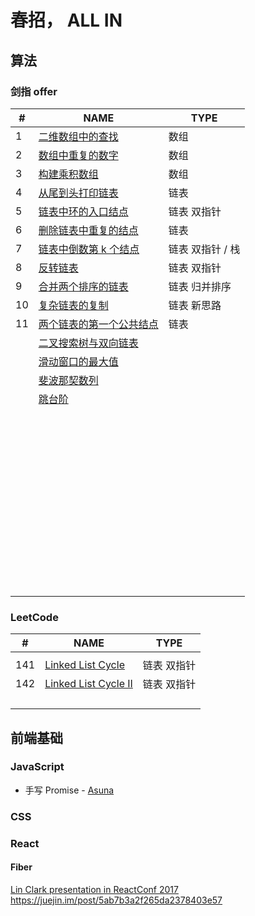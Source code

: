 # 春招， ALL IN

## 算法

### 剑指 offer

| #    | NAME                                                         | TYPE             |
| ---- | ------------------------------------------------------------ | ---------------- |
| 1    | [ 二维数组中的查找](https://www.nowcoder.com/practice/abc3fe2ce8e146608e868a70efebf62e?tpId=13&tqId=11154&tPage=1&rp=1&ru=/ta/coding-interviews&qru=/ta/coding-interviews/question-ranking) | 数组             |
| 2    | [ 数组中重复的数字](https://www.nowcoder.com/practice/623a5ac0ea5b4e5f95552655361ae0a8?tpId=13&tqId=11203&tPage=1&rp=1&ru=/ta/coding-interviews&qru=/ta/coding-interviews/question-ranking) | 数组             |
| 3    | [ 构建乘积数组](https://www.nowcoder.com/practice/94a4d381a68b47b7a8bed86f2975db46?tpId=13&tqId=11204&tPage=1&rp=1&ru=/ta/coding-interviews&qru=/ta/coding-interviews/question-ranking) | 数组             |
| 4    | [ 从尾到头打印链表](https://www.nowcoder.com/practice/d0267f7f55b3412ba93bd35cfa8e8035?tpId=13&tqId=11156&tPage=1&rp=1&ru=/ta/coding-interviews&qru=/ta/coding-interviews/question-ranking) | 链表             |
| 5    | [ 链表中环的入口结点](https://www.nowcoder.com/practice/253d2c59ec3e4bc68da16833f79a38e4?tpId=13&tqId=11208&tPage=1&rp=1&ru=/ta/coding-interviews&qru=/ta/coding-interviews/question-ranking) | 链表 双指针      |
| 6    | [ 删除链表中重复的结点](https://www.nowcoder.com/practice/fc533c45b73a41b0b44ccba763f866ef?tpId=13&tqId=11209&tPage=1&rp=1&ru=/ta/coding-interviews&qru=/ta/coding-interviews/question-ranking) | 链表             |
| 7    | [ 链表中倒数第 k 个结点](https://www.nowcoder.com/practice/529d3ae5a407492994ad2a246518148a?tpId=13&tqId=11167&tPage=1&rp=1&ru=/ta/coding-interviews&qru=/ta/coding-interviews/question-ranking) | 链表 双指针 / 栈 |
| 8    | [ 反转链表](https://www.nowcoder.com/practice/75e878df47f24fdc9dc3e400ec6058ca?tpId=13&tqId=11168&tPage=1&rp=1&ru=/ta/coding-interviews&qru=/ta/coding-interviews/question-ranking) | 链表 双指针      |
| 9    | [ 合并两个排序的链表](https://www.nowcoder.com/practice/d8b6b4358f774294a89de2a6ac4d9337?tpId=13&tqId=11169&tPage=1&rp=1&ru=/ta/coding-interviews&qru=/ta/coding-interviews/question-ranking) | 链表 归并排序    |
| 10   | [ 复杂链表的复制](https://www.nowcoder.com/practice/f836b2c43afc4b35ad6adc41ec941dba?tpId=13&tqId=11178&tPage=1&rp=1&ru=/ta/coding-interviews&qru=/ta/coding-interviews/question-ranking) | 链表 新思路      |
| 11   | [ 两个链表的第一个公共结点](https://www.nowcoder.com/practice/6ab1d9a29e88450685099d45c9e31e46?tpId=13&tqId=11189&tPage=1&rp=1&ru=/ta/coding-interviews&qru=/ta/coding-interviews/question-ranking) | 链表             |
|      | [ 二叉搜索树与双向链表](https://www.nowcoder.com/practice/947f6eb80d944a84850b0538bf0ec3a5?tpId=13&tqId=11179&tPage=1&rp=1&ru=/ta/coding-interviews&qru=/ta/coding-interviews/question-ranking) |                  |
|      | [ 滑动窗口的最大值](https://www.nowcoder.com/practice/1624bc35a45c42c0bc17d17fa0cba788?tpId=13&tqId=11217&tPage=1&rp=1&ru=/ta/coding-interviews&qru=/ta/coding-interviews/question-ranking) |                  |
|      | [ 斐波那契数列](https://www.nowcoder.com/practice/c6c7742f5ba7442aada113136ddea0c3?tpId=13&tqId=11160&tPage=1&rp=1&ru=/ta/coding-interviews&qru=/ta/coding-interviews/question-ranking) |                  |
|      | [ 跳台阶](https://www.nowcoder.com/practice/8c82a5b80378478f9484d87d1c5f12a4?tpId=13&tqId=11161&tPage=1&rp=1&ru=/ta/coding-interviews&qru=/ta/coding-interviews/question-ranking) |                  |
|      |                                                              |                  |
|      |                                                              |                  |
|      |                                                              |                  |
|      |                                                              |                  |
|      |                                                              |                  |
|      |                                                              |                  |
|      |                                                              |                  |
|      |                                                              |                  |
|      |                                                              |                  |
|      |                                                              |                  |
|      |                                                              |                  |
|      |                                                              |                  |
|      |                                                              |                  |
|      |                                                              |                  |
|      |                                                              |                  |
|      |                                                              |                  |
|      |                                                              |                  |
|      |                                                              |                  |
|      |                                                              |                  |
|      |                                                              |                  |
|      |                                                              |                  |
|      |                                                              |                  |
|      |                                                              |                  |
|      |                                                              |                  |
|      |                                                              |                  |
|      |                                                              |                  |
|      |                                                              |                  |
|      |                                                              |                  |
|      |                                                              |                  |
|      |                                                              |                  |
|      |                                                              |                  |
|      |                                                              |                  |
|      |                                                              |                  |
|      |                                                              |                  |
|      |                                                              |                  |
|      |                                                              |                  |
|      |                                                              |                  |
|      |                                                              |                  |
|      |                                                              |                  |
|      |                                                              |                  |
|      |                                                              |                  |
|      |                                                              |                  |
|      |                                                              |                  |
|      |                                                              |                  |
|      |                                                              |                  |
|      |                                                              |                  |
|      |                                                              |                  |
|      |                                                              |                  |
|      |                                                              |                  |
|      |                                                              |                  |

### LeetCode

| #   | NAME                                                                           | TYPE        |
| --- | ------------------------------------------------------------------------------ | ----------- |
|     |                                                                                |             |
| 141 | [Linked List Cycle](https://leetcode-cn.com/problems/linked-list-cycle/)       | 链表 双指针 |
| 142 | [Linked List Cycle II](https://leetcode-cn.com/problems/linked-list-cycle-ii/) | 链表 双指针 |
|     |                                                                                |             |
|     |                                                                                |             |
|     |                                                                                |             |
|     |                                                                                |             |



## 前端基础

### JavaScript

- 手写 Promise - [Asuna](https://github.com/HytonightYX/Asuna)



### CSS



### React

#### Fiber

[Lin Clark presentation in ReactConf 2017](https://www.youtube.com/watch?v=ZCuYPiUIONs)
https://juejin.im/post/5ab7b3a2f265da2378403e57
